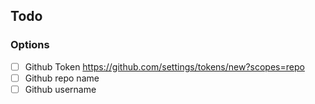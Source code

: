 ## Todo 
### Options
- [ ] Github Token https://github.com/settings/tokens/new?scopes=repo
- [ ] Github repo name
- [ ] Github username
